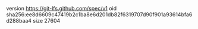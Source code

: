 version https://git-lfs.github.com/spec/v1
oid sha256:ee8d6609c47419b2c1ba8e6d201db82f6319707d90f901a93614bfa6d288baa4
size 27604
